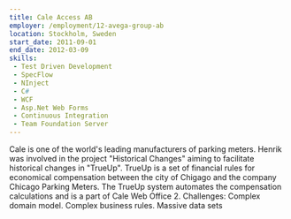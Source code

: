 ```yaml
---
title: Cale Access AB
employer: /employment/12-avega-group-ab
location: Stockholm, Sweden
start_date: 2011-09-01
end_date: 2012-03-09
skills:
 - Test Driven Development
 - SpecFlow
 - NInject
 - C#
 - WCF
 - Asp.Net Web Forms
 - Continuous Integration
 - Team Foundation Server
---
```

Cale is one of the world's leading manufacturers of parking meters. 
Henrik was involved in the project "Historical Changes" aiming to facilitate historical changes in "TrueUp". 
TrueUp is a set of financial rules for economical compensation between the city of Chigago and the company Chicago Parking Meters. 
The TrueUp system automates the compensation calculations and is a part of Cale Web Office 2. 
Challenges: Complex domain model. Complex business rules. Massive data sets
 